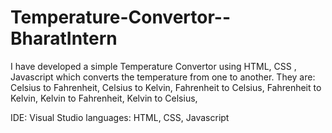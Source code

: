 # Temperature-Convertor--BharatIntern
I have developed a simple Temperature Convertor using HTML, CSS , Javascript which converts the temperature from one to another. They are:
Celsius to Fahrenheit, 
Celsius to Kelvin, 
Fahrenheit to Celsius, 
Fahrenheit to Kelvin, 
Kelvin to Fahrenheit, 
Kelvin to Celsius, 


IDE: Visual Studio
languages: HTML, CSS, Javascript
